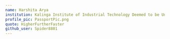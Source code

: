 ```yaml
---
name: Harshita Arya
institution: Kalinga Institute of Industrial Technology Deemed to be University
profile_pic: PassportPic.png
quote: HigherFurtherFaster
github_user: Spider8801
---
```

